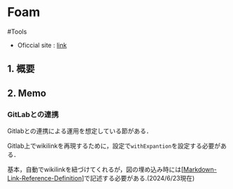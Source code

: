 # Foam
#Tools
- Oficcial site : [link](https://foambubble.github.io/foam/)

## 1. 概要

## 2. Memo

### GitLabとの連携
Gitlabとの連携による運用を想定している節がある．

Gitlab上でwikilinkを再現するために，設定で`withExpantion`を設定する必要がある．

基本，自動でwikilinkを紐づけてくれるが，図の埋め込み時には[[Markdown-Link-Reference-Definition]]で記述する必要がある.(2024/6/23現在)


[//begin]: # "Autogenerated link references for markdown compatibility"
[Markdown-Link-Reference-Definition]: Markdown-Link-Reference-Definition.md "Markdown-Link-Reference-Definition"
[//end]: # "Autogenerated link references"